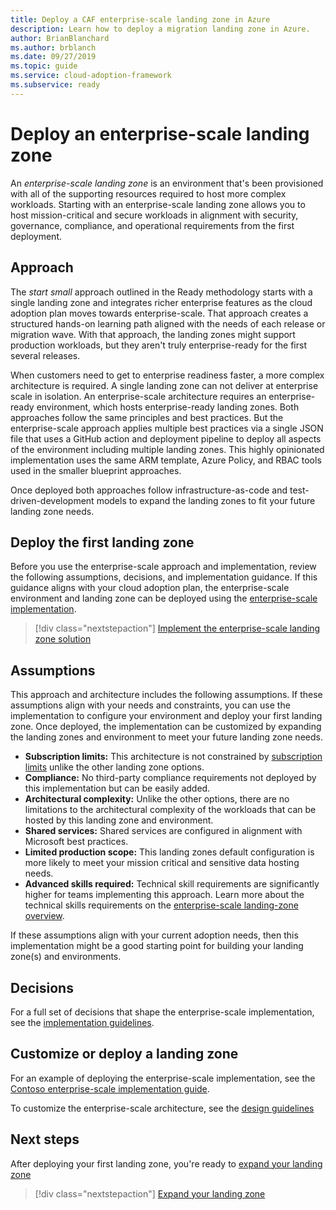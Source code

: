 ```yaml
---
title: Deploy a CAF enterprise-scale landing zone in Azure
description: Learn how to deploy a migration landing zone in Azure.
author: BrianBlanchard
ms.author: brblanch
ms.date: 09/27/2019
ms.topic: guide
ms.service: cloud-adoption-framework
ms.subservice: ready
---
```


# Deploy an enterprise-scale landing zone

An _enterprise-scale landing zone_ is an environment that's been provisioned with all of the supporting resources required to host more complex workloads. Starting with an enterprise-scale landing zone allows you to host mission-critical and secure workloads in alignment with security, governance, compliance, and operational requirements from the first deployment.

## Approach

The _start small_ approach outlined in the Ready methodology starts with a single landing zone and integrates richer enterprise features as the cloud adoption plan moves towards enterprise-scale. That approach creates a structured hands-on learning path aligned with the needs of each release or migration wave. With that approach, the landing zones might support production workloads, but they aren't truly enterprise-ready for the first several releases.

When customers need to get to enterprise readiness faster, a more complex architecture is required. A single landing zone can not deliver at enterprise scale in isolation. An enterprise-scale architecture requires an enterprise-ready environment, which hosts enterprise-ready landing zones. Both approaches follow the same principles and best practices. But the enterprise-scale approach applies multiple best practices via a single JSON file that uses a GitHub action and deployment pipeline to deploy all aspects of the environment including multiple landing zones. This highly opinionated implementation uses the same ARM template, Azure Policy, and RBAC tools used in the smaller blueprint approaches.

Once deployed both approaches follow infrastructure-as-code and test-driven-development models to expand the landing zones to fit your future landing zone needs.

## Deploy the first landing zone

Before you use the enterprise-scale approach and implementation, review the following assumptions, decisions, and implementation guidance. If this guidance aligns with your cloud adoption plan, the enterprise-scale environment and landing zone can be deployed using the [enterprise-scale implementation](../enterprise-scale/implementation.md).

> [!div class="nextstepaction"]
> [Implement the enterprise-scale landing zone solution](../enterprise-scale/implementation.md)

## Assumptions

This approach and architecture includes the following assumptions. If these assumptions align with your needs and constraints, you can use the implementation to configure your environment and deploy your first landing zone. Once deployed, the implementation can be customized by expanding the landing zones and environment to meet your future landing zone needs.

- **Subscription limits:** This architecture is not constrained by [subscription limits](https://docs.microsoft.com/azure/azure-resource-manager/management/azure-subscription-service-limits) unlike the other landing zone options.
- **Compliance:** No third-party compliance requirements not deployed by this implementation but can be easily added.
- **Architectural complexity:** Unlike the other options, there are no limitations to the architectural complexity of the workloads that can be hosted by this landing zone and environment.
- **Shared services:** Shared services are configured in alignment with Microsoft best practices.
- **Limited production scope:** This landing zones default configuration is more likely to meet your mission critical and sensitive data hosting needs.
- **Advanced skills required:** Technical skill requirements are significantly higher for teams implementing this approach. Learn more about the technical skills requirements on the [enterprise-scale landing-zone overview](../enterprise-scale/index.md).

If these assumptions align with your current adoption needs, then this implementation might be a good starting point for building your landing zone(s) and environments.

## Decisions

For a full set of decisions that shape the enterprise-scale implementation, see the [implementation guidelines](../enterprise-scale/implementation-guidelines.md).

## Customize or deploy a landing zone

For an example of deploying the enterprise-scale implementation, see the [Contoso enterprise-scale implementation guide](https://github.com/Azure/Enterprise-Scale/blob/master/docs/reference/contoso/Readme.md).

To customize the enterprise-scale architecture, see the [design guidelines](../enterprise-scale/design-guidelines.md)

## Next steps

After deploying your first landing zone, you're ready to [expand your landing zone](../considerations/index.md)

> [!div class="nextstepaction"]
> [Expand your landing zone](../considerations/index.md)

